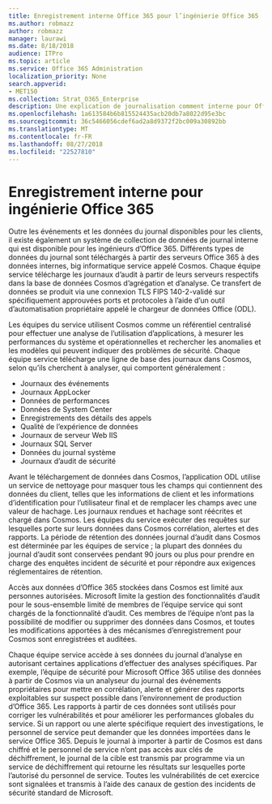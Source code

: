 ```yaml
---
title: Enregistrement interne Office 365 pour l’ingénierie Office 365
ms.author: robmazz
author: robmazz
manager: laurawi
ms.date: 8/18/2018
audience: ITPro
ms.topic: article
ms.service: Office 365 Administration
localization_priority: None
search.appverid:
- MET150
ms.collection: Strat_O365_Enterprise
description: Une explication de journalisation comment interne pour Office 365 ingénierie équipes works.
ms.openlocfilehash: 1a613584b6b815524435acb20db7a8022d95e3bc
ms.sourcegitcommit: 36c5466056cdef6ad2a8d9372f2bc009a30892bb
ms.translationtype: MT
ms.contentlocale: fr-FR
ms.lasthandoff: 08/27/2018
ms.locfileid: "22527810"
---
```

# <a name="internal-logging-for-office-365-engineering"></a>Enregistrement interne pour ingénierie Office 365
Outre les événements et les données du journal disponibles pour les clients, il existe également un système de collection de données de journal interne qui est disponible pour les ingénieurs d’Office 365. Différents types de données du journal sont téléchargés à partir des serveurs Office 365 à des données internes, big informatique service appelé Cosmos. Chaque équipe service télécharge les journaux d’audit à partir de leurs serveurs respectifs dans la base de données Cosmos d’agrégation et d’analyse. Ce transfert de données se produit via une connexion TLS FIPS 140-2-validé sur spécifiquement approuvées ports et protocoles à l’aide d’un outil d’automatisation propriétaire appelé le chargeur de données Office (ODL).

Les équipes du service utilisent Cosmos comme un référentiel centralisé pour effectuer une analyse de l’utilisation d’applications, à mesurer les performances du système et opérationnelles et rechercher les anomalies et les modèles qui peuvent indiquer des problèmes de sécurité. Chaque équipe service télécharge une ligne de base des journaux dans Cosmos, selon qu’ils cherchent à analyser, qui comportent généralement :
- Journaux des événements
- Journaux AppLocker
- Données de performances
- Données de System Center
- Enregistrements des détails des appels
- Qualité de l’expérience de données
- Journaux de serveur Web IIS
- Journaux SQL Server
- Données du journal système
- Journaux d’audit de sécurité

Avant le téléchargement de données dans Cosmos, l’application ODL utilise un service de nettoyage pour masquer tous les champs qui contiennent des données du client, telles que les informations de client et les informations d’identification pour l’utilisateur final et de remplacer les champs avec une valeur de hachage. Les journaux rendues et hachage sont réécrites et chargé dans Cosmos. Les équipes du service exécuter des requêtes sur lesquelles porte sur leurs données dans Cosmos corrélation, alertes et des rapports. La période de rétention des données journal d’audit dans Cosmos est déterminée par les équipes de service ; la plupart des données du journal d’audit sont conservées pendant 90 jours ou plus pour prendre en charge des enquêtes incident de sécurité et pour répondre aux exigences réglementaires de rétention.

Accès aux données d’Office 365 stockées dans Cosmos est limité aux personnes autorisées. Microsoft limite la gestion des fonctionnalités d’audit pour le sous-ensemble limité de membres de l’équipe service qui sont chargés de la fonctionnalité d’audit. Ces membres de l’équipe n’ont pas la possibilité de modifier ou supprimer des données dans Cosmos, et toutes les modifications apportées à des mécanismes d’enregistrement pour Cosmos sont enregistrées et auditées.

Chaque équipe service accède à ses données du journal d’analyse en autorisant certaines applications d’effectuer des analyses spécifiques. Par exemple, l’équipe de sécurité pour Microsoft Office 365 utilise des données à partir de Cosmos via un analyseur du journal des événements propriétaires pour mettre en corrélation, alerte et générer des rapports exploitables sur suspect possible dans l’environnement de production d’Office 365. Les rapports à partir de ces données sont utilisés pour corriger les vulnérabilités et pour améliorer les performances globales du service. Si un rapport ou une alerte spécifique requiert des investigations, le personnel de service peut demander que les données importées dans le service Office 365. Depuis le journal à importer à partir de Cosmos est dans chiffré et le personnel de service n’ont pas accès aux clés de déchiffrement, le journal de la cible est transmis par programme via un service de déchiffrement qui retourne les résultats sur lesquelles porte l’autorisé du personnel de service. Toutes les vulnérabilités de cet exercice sont signalées et transmis à l’aide des canaux de gestion des incidents de sécurité standard de Microsoft.
